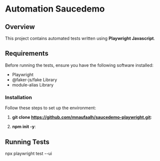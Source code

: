 # Automation Saucedemo

## Overview

This project contains automated tests written using **Playwright Javascript**.

## Requirements

Before running the tests, ensure you have the following software installed:

- Playwright
- @faker-js/fake Library
- module-alias Library

### Installation

Follow these steps to set up the environment:

1. **git clone https://github.com/mnaufaalh/saucedemo-playwright.git**:

2. **npm init -y**:

## Running Tests

npx playwright test --ui
